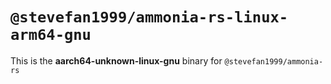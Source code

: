 # `@stevefan1999/ammonia-rs-linux-arm64-gnu`

This is the **aarch64-unknown-linux-gnu** binary for `@stevefan1999/ammonia-rs`
